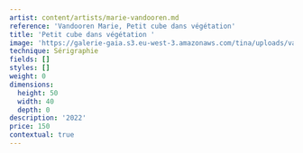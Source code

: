 ```yaml
---
artist: content/artists/marie-vandooren.md
reference: 'Vandooren Marie, Petit cube dans végétation'
title: 'Petit cube dans végétation '
image: 'https://galerie-gaia.s3.eu-west-3.amazonaws.com/tina/uploads/vandooren-marie/Marie Vandooren.GalerieGaia.Sanstitre.jpg'
technique: Sérigraphie
fields: []
styles: []
weight: 0
dimensions:
  height: 50
  width: 40
  depth: 0
description: '2022'
price: 150
contextual: true
---
```


